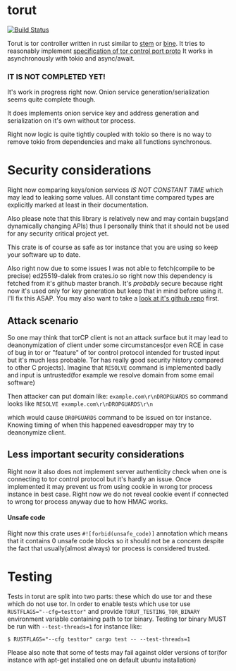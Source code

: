 # torut
[![Build Status](https://travis-ci.org/teawithsand/torut.svg?branch=master)](https://travis-ci.org/teawithsand/torut)

Torut is tor controller written in rust similar to 
[stem](https://stem.torproject.org/) or [bine](https://github.com/cretz/bine).
It tries to reasonably implement [specification of tor control port proto](https://gitweb.torproject.org/torspec.git/tree/control-spec.txt)
It works in asynchronously with tokio and async/await.

### IT IS NOT COMPLETED YET! 
It's work in progress right now.
Onion service generation/serialization seems quite complete though.

It does implements onion service key and address generation and serialization on it's own without tor process.

Right now logic is quite tightly coupled with tokio so there is no way to
remove tokio from dependencies and make all functions synchronous.

# Security considerations
Right now comparing keys/onion services *IS NOT CONSTANT TIME* which may lead to leaking some values.
All constant time compared types are explicitly marked at least in their documentation.

Also please note that this library is relatively new and may contain bugs(and dynamically changing APIs) thus I personally think
that it should not be used for any security critical project yet.

This crate is of course as safe as tor instance that you are using so keep your software up to date.

Also right now due to some issues I was not able to fetch(compile to be precise) ed25519-dalek from crates.io
so right now this dependency is fetched from it's github master branch.
It's *probably* secure because right now it's used only for key generation but keep that in mind before using it. I'll fix this ASAP.
You may also want to take a [look at it's github repo](https://github.com/dalek-cryptography/ed25519-dalek) first.

## Attack scenario
So one may think that torCP client is not an attack surface but it may lead to deanonymization of client under
some circumstances(or even RCE in case of bug in tor or "feature" of tor control protocol intended for trusted input
but it's much less probable. Tor has really good security history compared to other C projects).
Imagine that `RESOLVE` command is implemented badly and input is untrusted(for example we resolve domain from some email software)

Then attacker can put domain like: 
`example.com\r\nDROPGUARDS`
so command looks like 
`RESOLVE example.com\r\nDROPGUARDS\r\n`

which would cause `DROPGUARDS` command to be issued on tor instance.
Knowing timing of when this happened eavesdropper may try to deanonymize client. 

## Less important security considerations
Right now it also does not implement server authenticity check when one is connecting to tor control protocol
but it's hardly an issue. 
Once implemented it may prevent us from using cookie in wrong tor process instance in best case.
Right now we do not reveal cookie event if connected to wrong tor process anyway due to how HMAC works.

#### Unsafe code
Right now this crate uses `#![forbid(unsafe_code)]` 
annotation which means that it contains 0 unsafe code blocks so it should not be a concern
despite the fact that usually(almost always) tor process is considered trusted.

# Testing 
Tests in torut are split into two parts:
these which do use tor and these which do not use tor.
In order to enable tests which use tor use `RUSTFLAGS="--cfg=testtor"`
and provide `TORUT_TESTING_TOR_BINARY` environment variable containing path to tor binary.
Testing tor binary MUST be run with `--test-threads=1` for instance like:

`$ RUSTFLAGS="--cfg testtor" cargo test -- --test-threads=1`

Please also note that some of tests may fail against older 
versions of tor(for instance with apt-get installed one on default ubuntu installation)